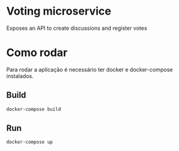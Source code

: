 # Voting microservice

Exposes an API to create discussions and register votes


# Como rodar

Para rodar a aplicação é necessário ter docker e docker-compose instalados.

## Build
```bash
docker-compose build
```

## Run
```bash
docker-compose up
```
